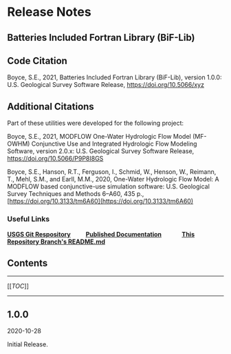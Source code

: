 # Release Notes

## Batteries Included Fortran Library (BiF-Lib)



## Code Citation

Boyce, S.E., 2021, Batteries Included Fortran Library (BiF-Lib), version 1.0.0: U.S. Geological Survey Software Release, https://doi.org/10.5066/xyz



## Additional Citations

Part of these utilities were developed for the following project:

Boyce, S.E., 2021, MODFLOW One-Water Hydrologic Flow Model (MF-OWHM) Conjunctive Use and Integrated Hydrologic Flow Modeling Software, version 2.0.x: U.S. Geological Survey Software Release, https://doi.org/10.5066/P9P8I8GS

Boyce, S.E., Hanson, R.T., Ferguson, I., Schmid, W., Henson, W., Reimann, T., Mehl, S.M., and Earll, M.M., 2020, One-Water Hydrologic Flow Model: A MODFLOW based conjunctive-use simulation software: U.S. Geological Survey Techniques and Methods 6–A60, 435 p., [https://doi.org/10.3133/tm6A60](https://doi.org/10.3133/tm6A60)



### Useful Links

**[USGS Git Respository](https://code.usgs.gov/fortran/bif)**  &nbsp; &nbsp; &nbsp; &nbsp; **[Published Documentation](README.md#Publications-Involving-BiF-Lib)**&nbsp; &nbsp; &nbsp; &nbsp; &nbsp; &nbsp; **[This Repository Branch's README.md](README.md)**

## Contents

------

[[_TOC_]]     

------



## 1.0.0

2020-10-28

Initial Release.
